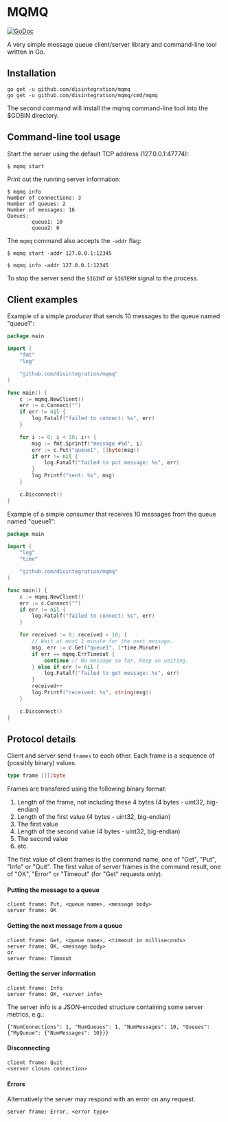 MQMQ
====

[![GoDoc](https://godoc.org/github.com/disintegration/mqmq?status.svg)](https://godoc.org/github.com/disintegration/mqmq)

A very simple message queue client/server library and command-line tool written in Go.

Installation
------------

```
go get -u github.com/disintegration/mqmq
go get -u github.com/disintegration/mqmq/cmd/mqmq
```

The second command will install the mqmq command-line tool into the $GOBIN directory.

Command-line tool usage
-----------------------

Start the server using the default TCP address  (127.0.0.1:47774):
```
$ mqmq start
```

Print out the running server information:
```
$ mqmq info
Number of connections: 3
Number of queues: 2
Number of messages: 16
Queues:
        queue1: 10
        queue2: 6
```

The `mqmq` command also accepts the `-addr` flag:

```
$ mqmq start -addr 127.0.0.1:12345
```
```
$ mqmq info -addr 127.0.0.1:12345
```

To stop the server send the `SIGINT` or `SIGTERM` signal to the process.


Client examples
---------------

Example of a simple *producer* that sends 10 messages to the queue named "queue1":

```go
package main

import (
	"fmt"
	"log"

	"github.com/disintegration/mqmq"
)

func main() {
	c := mqmq.NewClient()
	err := c.Connect("")
	if err != nil {
		log.Fatalf("failed to connect: %s", err)
	}

	for i := 0; i < 10; i++ {
		msg := fmt.Sprintf("message #%d", i)
		err := c.Put("queue1", []byte(msg))
		if err != nil {
			log.Fatalf("failed to put message: %s", err)
		}
		log.Printf("sent: %s", msg)
	}

	c.Disconnect()
}
```


Example of a simple *consumer* that receives 10 messages from the queue named "queue1":

```go
package main

import (
	"log"
	"time"

	"github.com/disintegration/mqmq"
)

func main() {
	c := mqmq.NewClient()
	err := c.Connect("")
	if err != nil {
		log.Fatalf("failed to connect: %s", err)
	}

	for received := 0; received < 10; {
		// Wait at most 1 minute for the next message.
		msg, err := c.Get("queue1", 1*time.Minute)
		if err == mqmq.ErrTimeout {
			continue // No message so far. Keep on waiting.
		} else if err != nil {
			log.Fatalf("failed to get message: %s", err)
		}
		received++
		log.Printf("received: %s", string(msg))
	}

	c.Disconnect()
}
```

Protocol details
----------------

Client and server send `frames` to each other. Each frame is a sequence of (possibly binary) values.

```go 
type frame [][]byte
```

Frames are transfered using the following binary format:

1. Length of the frame, not including these 4 bytes (4 bytes - uint32, big-endian)
2. Length of the first value (4 bytes - uint32, big-endian)
3. The first value
4. Length of the second value (4 bytes - uint32, big-endian)
5. The second value
6. etc.

The first value of client frames is the command name, one of "Get", "Put", "Info" or "Quit".
The first value of server frames is the command result, one of "OK", "Error" or "Timeout" (for "Get" requests only).

#### Putting the message to a queue

```
client frame: Put, <queue name>, <message body>
server frame: OK
```

#### Getting the next message from a queue

```
client frame: Get, <queue name>, <timeout in milliseconds>
server frame: OK, <message body>
or
server frame: Timeout
```

#### Getting the server information

```
client frame: Info
server frame: OK, <server info>
```

The server info is a JSON-encoded structure containing some server metrics, e.g.: 

```
{"NumConnections": 1, "NumQueues": 1, "NumMessages": 10, "Queues": {"MyQueue": {"NumMessages": 10}}}
```

#### Disconnecting

```
client frame: Quit
<server closes connection>
```

#### Errors

Alternatively the server may respond with an error on any request.

```
server frame: Error, <error type>
```